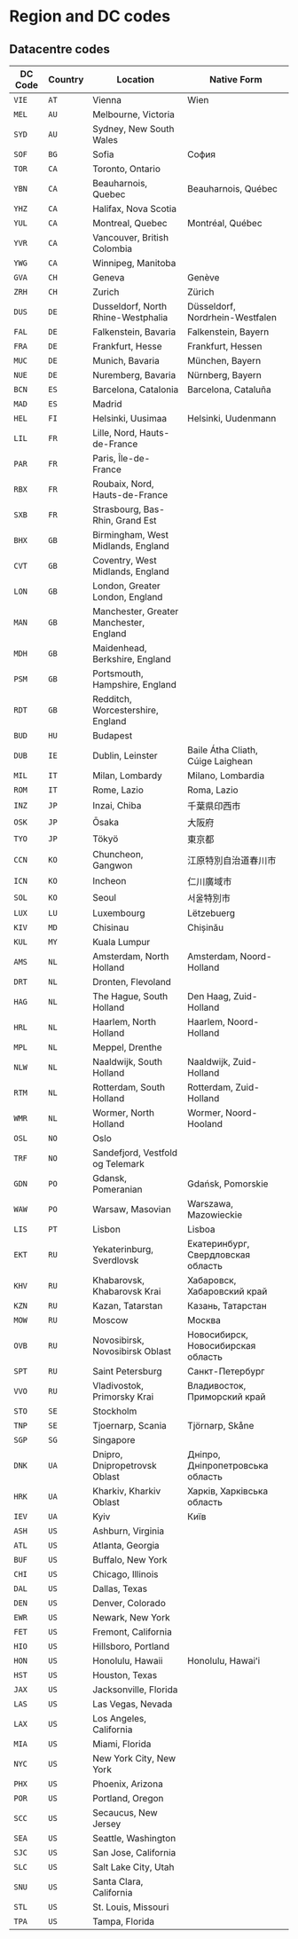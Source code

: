 # Region and DC codes
## Datacentre codes
| DC Code | Country | Location | Native Form |
| ------- | ------- | -------- | ----------- |
| `VIE` | `AT` | Vienna | Wien |
| `MEL` | `AU` | Melbourne, Victoria | |
| `SYD` | `AU` | Sydney, New South Wales | |
| `SOF` | `BG` | Sofia | София |
| `TOR` | `CA` | Toronto, Ontario | |
| `YBN` | `CA` | Beauharnois, Quebec | Beauharnois, Québec |
| `YHZ` | `CA` | Halifax, Nova Scotia | |
| `YUL` | `CA` | Montreal, Quebec | Montréal, Québec |
| `YVR` | `CA` | Vancouver, British Colombia | |
| `YWG` | `CA` | Winnipeg, Manitoba | |
| `GVA` | `CH` | Geneva | Genève |
| `ZRH` | `CH` | Zurich | Zürich |
| `DUS` | `DE` | Dusseldorf, North Rhine-Westphalia | Düsseldorf, Nordrhein-Westfalen |
| `FAL` | `DE` | Falkenstein, Bavaria | Falkenstein, Bayern |
| `FRA` | `DE` | Frankfurt, Hesse | Frankfurt, Hessen |
| `MUC` | `DE` | Munich, Bavaria | München, Bayern |
| `NUE` | `DE` | Nuremberg, Bavaria | Nürnberg, Bayern |
| `BCN` | `ES` | Barcelona, Catalonia | Barcelona, Cataluña |
| `MAD` | `ES` | Madrid | |
| `HEL` | `FI` | Helsinki, Uusimaa | Helsinki, Uudenmann |
| `LIL` | `FR` | Lille, Nord, Hauts-de-France | |
| `PAR` | `FR` | Paris, Île-de-France | |
| `RBX` | `FR` | Roubaix, Nord, Hauts-de-France | |
| `SXB` | `FR` | Strasbourg, Bas-Rhin, Grand Est | |
| `BHX` | `GB` | Birmingham, West Midlands, England | |
| `CVT` | `GB` | Coventry, West Midlands, England | |
| `LON` | `GB` | London, Greater London, England | |
| `MAN` | `GB` | Manchester, Greater Manchester, England | |
| `MDH` | `GB` | Maidenhead, Berkshire, England | |
| `PSM` | `GB` | Portsmouth, Hampshire, England | |
| `RDT` | `GB` | Redditch, Worcestershire, England | |
| `BUD` | `HU` | Budapest | |
| `DUB` | `IE` | Dublin, Leinster | Baile Átha Cliath, Cúige Laighean |
| `MIL` | `IT` | Milan, Lombardy | Milano, Lombardia |
| `ROM` | `IT` | Rome, Lazio | Roma, Lazio |
| `INZ` | `JP` | Inzai, Chiba | 千葉県印西市 |
| `OSK` | `JP` | Ōsaka | 大阪府 |
| `TYO` | `JP` | Tökyö | 東京都 |
| `CCN` | `KO` | Chuncheon, Gangwon | 江原特別自治道春川市 |
| `ICN` | `KO` | Incheon | 仁川廣域市 |
| `SOL` | `KO` | Seoul | 서울特別市 |
| `LUX` | `LU` | Luxembourg | Lëtzebuerg |
| `KIV` | `MD` | Chisinau | Chișinău |
| `KUL` | `MY` | Kuala Lumpur | |
| `AMS` | `NL` | Amsterdam, North Holland | Amsterdam, Noord-Holland |
| `DRT` | `NL` | Dronten, Flevoland | |
| `HAG` | `NL` | The Hague, South Holland | Den Haag, Zuid-Holland |
| `HRL` | `NL` | Haarlem, North Holland | Haarlem, Noord-Holland |
| `MPL` | `NL` | Meppel, Drenthe | |
| `NLW` | `NL` | Naaldwijk, South Holland | Naaldwijk, Zuid-Holland |
| `RTM` | `NL` | Rotterdam, South Holland | Rotterdam, Zuid-Holland |
| `WMR` | `NL` | Wormer, North Holland | Wormer, Noord-Hooland |
| `OSL` | `NO` | Oslo | |
| `TRF` | `NO` | Sandefjord, Vestfold og Telemark | |
| `GDN` | `PO` | Gdansk, Pomeranian | Gdańsk, Pomorskie |
| `WAW` | `PO` | Warsaw, Masovian | Warszawa, Mazowieckie |
| `LIS` | `PT` | Lisbon | Lisboa |
| `EKT` | `RU` | Yekaterinburg, Sverdlovsk | Екатеринбург, Свердловская область |
| `KHV` | `RU` | Khabarovsk, Khabarovsk Krai | Хабаровск, Хабаровский край |
| `KZN` | `RU` | Kazan, Tatarstan | Казань, Татарстан |
| `MOW` | `RU` | Moscow | Москва |
| `OVB` | `RU` | Novosibirsk, Novosibirsk Oblast | Новосибирск, Новосибирская область |
| `SPT` | `RU` | Saint Petersburg | Санкт-Петербург |
| `VVO` | `RU` | Vladivostok, Primorsky Krai | Владивосток, Приморский край |
| `STO` | `SE` | Stockholm | |
| `TNP` | `SE` | Tjoernarp, Scania | Tjörnarp, Skåne |
| `SGP` | `SG` | Singapore | |
| `DNK` | `UA` | Dnipro, Dnipropetrovsk Oblast | Дніпро, Дніпропетровська область |
| `HRK` | `UA` | Kharkiv, Kharkiv Oblast | Харків, Харківська область |
| `IEV` | `UA` | Kyiv | Київ |
| `ASH` | `US` | Ashburn, Virginia | |
| `ATL` | `US` | Atlanta, Georgia | |
| `BUF` | `US` | Buffalo, New York | |
| `CHI` | `US` | Chicago, Illinois | |
| `DAL` | `US` | Dallas, Texas | |
| `DEN` | `US` | Denver, Colorado | |
| `EWR` | `US` | Newark, New York | |
| `FET` | `US` | Fremont, California | |
| `HIO` | `US` | Hillsboro, Portland | |
| `HON` | `US` | Honolulu, Hawaii | Honolulu, Hawaiʻi |
| `HST` | `US` | Houston, Texas | |
| `JAX` | `US` | Jacksonville, Florida | |
| `LAS` | `US` | Las Vegas, Nevada | |
| `LAX` | `US` | Los Angeles, California | |
| `MIA` | `US` | Miami, Florida | |
| `NYC` | `US` | New York City, New York | |
| `PHX` | `US` | Phoenix, Arizona | |
| `POR` | `US` | Portland, Oregon | |
| `SCC` | `US` | Secaucus, New Jersey | |
| `SEA` | `US` | Seattle, Washington | |
| `SJC` | `US` | San Jose, California | |
| `SLC` | `US` | Salt Lake City, Utah | |
| `SNU` | `US` | Santa Clara, California | |
| `STL` | `US` | St. Louis, Missouri | |
| `TPA` | `US` | Tampa, Florida | |